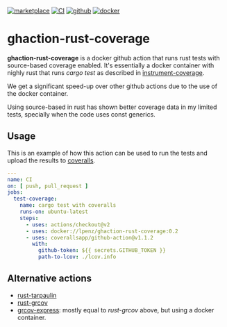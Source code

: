 [![marketplace](https://img.shields.io/badge/marketplace-rust--source--coverage-blue?logo=github)](https://github.com/marketplace/actions/rust-source-coverage)
[![CI](https://github.com/lpenz/ghaction-rust-coverage/actions/workflows/ci.yml/badge.svg)](https://github.com/lpenz/ghaction-rust-coverage/actions/workflows/ci.yml)
[![github](https://img.shields.io/github/v/release/lpenz/ghaction-rust-coverage?include_prereleases&label=release&logo=github)](https://github.com/lpenz/ghaction-rust-coverage/releases)
[![docker](https://img.shields.io/docker/v/lpenz/ghaction-rust-coverage?label=release&logo=docker&sort=semver)](https://hub.docker.com/repository/docker/lpenz/ghaction-rust-coverage)

# ghaction-rust-coverage

**ghaction-rust-coverage** is a docker github action that runs rust
tests with source-based coverage enabled. It's essentially a docker
container with nighly rust that runs *cargo test* as described in
[instrument-coverage](https://doc.rust-lang.org/nightly/unstable-book/compiler-flags/instrument-coverage.html).

We get a significant speed-up over other github actions due to the use
of the docker container.

Using source-based in rust has shown better coverage data in my
limited tests, specially when the code uses const generics.


## Usage

This is an example of how this action can be used to run the tests and
upload the results to [coveralls](https://coveralls.io/).

```yml
---
name: CI
on: [ push, pull_request ]
jobs:
  test-coverage:
    name: cargo test with coveralls
    runs-on: ubuntu-latest
    steps:
      - uses: actions/checkout@v2
      - uses: docker://lpenz/ghaction-rust-coverage:0.2
      - uses: coverallsapp/github-action@v1.1.2
        with:
          github-token: ${{ secrets.GITHUB_TOKEN }}
          path-to-lcov: ./lcov.info
```


## Alternative actions

- [rust-tarpaulin](https://github.com/marketplace/actions/rust-tarpaulin)
- [rust-grcov](https://github.com/marketplace/actions/rust-grcov)
- [grcov-express](https://github.com/marketplace/actions/grcov-express):
  mostly equal to *rust-grcov* above, but using a docker container.

